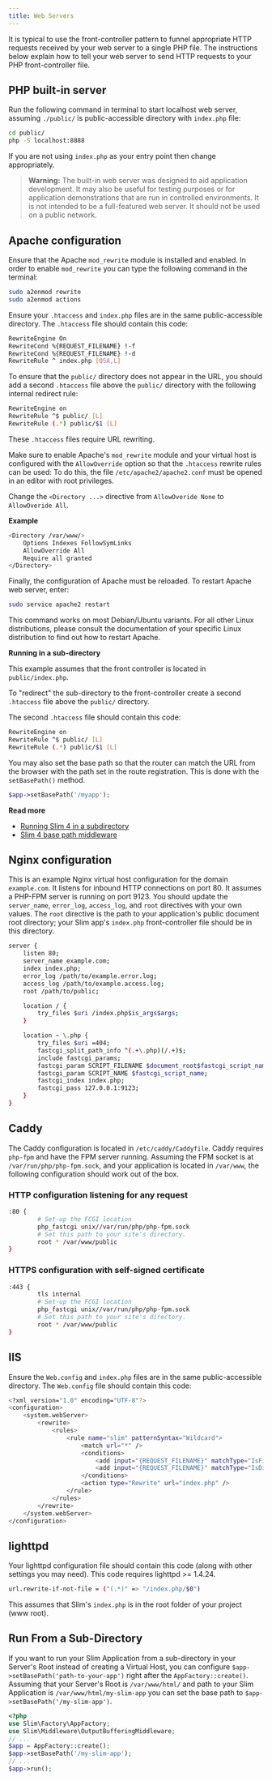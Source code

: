 ```yaml
---
title: Web Servers
---
```


It is typical to use the front-controller pattern to funnel appropriate HTTP
requests received by your web server to a single PHP file. The instructions
below explain how to tell your web server to send HTTP requests to your PHP
front-controller file.

## PHP built-in server

Run the following command in terminal to start localhost web server,
assuming `./public/` is public-accessible directory with `index.php` file:

```bash
cd public/
php -S localhost:8888
```

If you are not using `index.php` as your entry point then change appropriately.

> **Warning:** The built-in web server was designed to aid application development. 
It may also be useful for testing purposes or for application demonstrations that are run in controlled environments. It is not intended to be a full-featured web server. It should not be used on a public network.

## Apache configuration

Ensure that the Apache `mod_rewrite` module is installed and enabled.
In order to enable `mod_rewrite` you can type the following command in the terminal:

```bash
sudo a2enmod rewrite
sudo a2enmod actions
```

Ensure your `.htaccess` and `index.php` files are in the same
public-accessible directory. The `.htaccess` file should contain this code:

```bash
RewriteEngine On
RewriteCond %{REQUEST_FILENAME} !-f
RewriteCond %{REQUEST_FILENAME} !-d
RewriteRule ^ index.php [QSA,L]
```

To ensure that the `public/` directory does not appear in the
URL, you should add a second `.htaccess` file above the `public/`
directory with the following internal redirect rule:

```bash
RewriteEngine on
RewriteRule ^$ public/ [L]
RewriteRule (.*) public/$1 [L]
```

These `.htaccess` files require URL rewriting.

Make sure to enable Apache's `mod_rewrite` module and your virtual host is configured
with the `AllowOverride` option so that the `.htaccess` rewrite rules can be used:
To do this, the file `/etc/apache2/apache2.conf` must be opened in an editor with root privileges.

Change the `<Directory ...>` directive from `AllowOveride None` to `AllowOveride All`.

**Example**

```bash
<Directory /var/www/>
    Options Indexes FollowSymLinks
    AllowOverride All
    Require all granted
</Directory>
```

Finally, the configuration of Apache must be reloaded.
To restart Apache web server, enter:

```bash
sudo service apache2 restart
```

This command works on most Debian/Ubuntu variants.
For all other Linux distributions, please consult 
the documentation of your specific Linux distribution 
to find out how to restart Apache.

**Running in a sub-directory**

This example assumes that the front controller is located in `public/index.php`.

To "redirect" the sub-directory to the front-controller create a second
`.htaccess` file above the `public/` directory. 

The second `.htaccess` file should contain this code:

```bash
RewriteEngine on
RewriteRule ^$ public/ [L]
RewriteRule (.*) public/$1 [L]
```

You may also set the base path so that the router can 
match the URL from the browser with the path set in the route registration.
This is done with the `setBasePath()` method.

```php
$app->setBasePath('/myapp');
```

**Read more**

* [Running Slim 4 in a subdirectory](https://akrabat.com/running-slim-4-in-a-subdirectory/)
* [Slim 4 base path middleware](https://github.com/selective-php/basepath)

## Nginx configuration

This is an example Nginx virtual host configuration for the domain `example.com`.
It listens for inbound HTTP connections on port 80. It assumes a PHP-FPM server
is running on port 9123. You should update the `server_name`, `error_log`,
`access_log`, and `root` directives with your own values. The `root` directive
is the path to your application's public document root directory; your Slim app's
`index.php` front-controller file should be in this directory.

```bash
server {
    listen 80;
    server_name example.com;
    index index.php;
    error_log /path/to/example.error.log;
    access_log /path/to/example.access.log;
    root /path/to/public;

    location / {
        try_files $uri /index.php$is_args$args;
    }

    location ~ \.php {
        try_files $uri =404;
        fastcgi_split_path_info ^(.+\.php)(/.+)$;
        include fastcgi_params;
        fastcgi_param SCRIPT_FILENAME $document_root$fastcgi_script_name;
        fastcgi_param SCRIPT_NAME $fastcgi_script_name;
        fastcgi_index index.php;
        fastcgi_pass 127.0.0.1:9123;
    }
}
```

## Caddy

The Caddy configuration is located in `/etc/caddy/Caddyfile`. Caddy requires `php-fpm` and have the FPM server running.
Assuming the FPM socket is at `/var/run/php/php-fpm.sock`, and your application is located in `/var/www`, the following configuration should work out of the box.

### HTTP configuration listening for any request
```bash
:80 {
        # Set-up the FCGI location
        php_fastcgi unix//var/run/php/php-fpm.sock
        # Set this path to your site's directory.
        root * /var/www/public
}
```

### HTTPS configuration with self-signed certificate
```bash
:443 {
        tls internal
        # Set-up the FCGI location
        php_fastcgi unix//var/run/php/php-fpm.sock
        # Set this path to your site's directory.
        root * /var/www/public
}
```

## IIS

Ensure the `Web.config` and `index.php` files are in the same public-accessible directory. The `Web.config` file should contain this code:

```bash
<?xml version="1.0" encoding="UTF-8"?>
<configuration>
    <system.webServer>
        <rewrite>
            <rules>
                <rule name="slim" patternSyntax="Wildcard">
                    <match url="*" />
                    <conditions>
                        <add input="{REQUEST_FILENAME}" matchType="IsFile" negate="true" />
                        <add input="{REQUEST_FILENAME}" matchType="IsDirectory" negate="true" />
                    </conditions>
                    <action type="Rewrite" url="index.php" />
                </rule>
            </rules>
        </rewrite>
    </system.webServer>
</configuration>
```

## lighttpd

Your lighttpd configuration file should contain this code (along with other settings you may need). This code requires lighttpd >= 1.4.24.

```bash
url.rewrite-if-not-file = ("(.*)" => "/index.php/$0")
```

This assumes that Slim's `index.php` is in the root folder of your project (www root).

## Run From a Sub-Directory
If you want to run your Slim Application from a sub-directory in your Server's Root instead of creating a Virtual Host, you can configure ``$app->setBasePath('path-to-your-app')`` right after the ``AppFactory::create()``.
Assuming that your Server's Root is ``/var/www/html/`` and path to your Slim Application is ``/var/www/html/my-slim-app`` you can set the base path to ``$app->setBasePath('/my-slim-app')``.

```php
<?php
use Slim\Factory\AppFactory;
use Slim\Middleware\OutputBufferingMiddleware;
// ...
$app = AppFactory::create();
$app->setBasePath('/my-slim-app');
// ...
$app->run();
```
